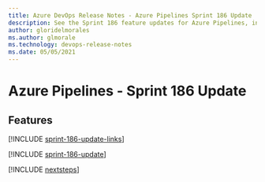 ```yaml
---
title: Azure DevOps Release Notes - Azure Pipelines Sprint 186 Update
description: See the Sprint 186 feature updates for Azure Pipelines, including next steps.
author: gloridelmorales
ms.author: glmorale
ms.technology: devops-release-notes
ms.date: 05/05/2021
---
```


# Azure Pipelines - Sprint 186 Update

## Features

[!INCLUDE [sprint-186-update-links](../includes/pipelines/sprint-186-update-links.md)]

[!INCLUDE [sprint-186-update](../includes/pipelines/sprint-186-update.md)]

[!INCLUDE [nextsteps](../includes/nextsteps.md)]